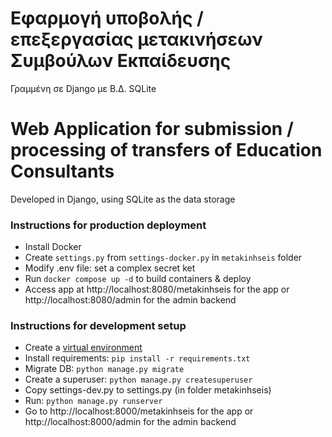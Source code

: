 # Εφαρμογή υποβολής / επεξεργασίας μετακινήσεων Συμβούλων Εκπαίδευσης

Γραμμένη σε Django με Β.Δ. SQLite

# Web Application for submission / processing of transfers of Education Consultants

Developed in Django, using SQLite as the data storage

### Instructions for production deployment

- Install Docker
- Create `settings.py` from `settings-docker.py` in `metakinhseis` folder
- Modify .env file: set a complex secret ket
- Run `docker compose up -d` to build containers & deploy
- Access app at http://localhost:8080/metakinhseis for the app or http://localhost:8080/admin for the admin backend

### Instructions for development setup

- Create a [virtual environment](https://www.freecodecamp.org/news/how-to-setup-virtual-environments-in-python/)
- Install requirements: `pip install -r requirements.txt`
- Migrate DB: `python manage.py migrate`
- Create a superuser: `python manage.py createsuperuser`
- Copy settings-dev.py to settings.py (in folder metakinhseis)
- Run: `python manage.py runserver`
- Go to http://localhost:8000/metakinhseis for the app or http://localhost:8000/admin for the admin backend
